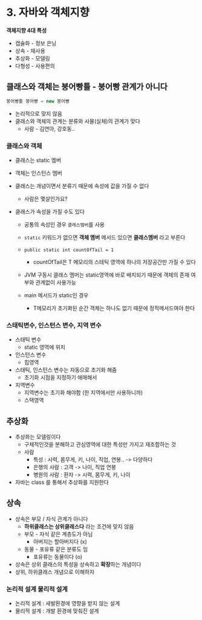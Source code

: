 # 3. 자바와 객체지향

**객체지향 4대 특성**
* 캡슐화 - 정보 은닝
* 상속 - 재사용
* 추상화 - 모델링
* 다형성 - 사용편의

## 클래스와 객체는 붕어빵틀 - 붕어빵 관계가 아니다

```Java
붕어빵틀 붕어빵 = new 붕어빵
```
* 논리적으로 맞지 않음
* 클래스와 객체의 관계는 분류와 사물(실체)의 관계가 맞다
  * 사람 - 김연아, 강호동..

### 클래스와 객체
* 클래스는 static 멤버 
* 객체는 인스턴스 멤버
* 클래스는 개념이면서 분류기 때문에 속성에 값을 가질 수 없다
  * 사람은 몇살인가요?


* 클래스가 속성을 가질 수도 있다
  * 공통의 속성인 경우 `클래스멤버`를 사용
  * `static` 키워드가 없으면 **객체 멤버** 메서드 있으면 **클래스멤버** 라고 부른다
  * `public static int countOfTail = 1`
    * countOfTail은 T 메모리의 스테틱 영역에 하나의 저장공간만 가질 수 있다
  * JVM 구동시 클래스 멤머는 static영역에 바로 배치되기 때문에 객체의 존재 여부와 관계없이 사용가능 
    
  * main 메서드가 static인 경우
    * T메모리가 초기화된 순간 객체는 하나도 없기 때문에 정적메서드여야 한다

### 스태틱변수, 인스턴스 변수, 지역 변수
* 스태틱 변수
  * static 영역에 위치
* 인스턴스 변수
  * 힙영역
* 스태틱, 인스턴스 변수는 자동으로 초기화 해줌
  * 초기화 시점을 지정하기 애매해서
* 지역변수
  * 지역변수는 초기화 해야함 (한 지역에서만 사용하니까)
  * 스택영역


## 추상화 
* 추상화는 모델링이다
  * 구체적인것을 분해하고 관심영역에 대한 특성만 가지고 재조합하는 것
  * 사람
    * 특성 : 시력, 몸무게, 키, 나이, 직업, 연봉.. -> 다양하다
    * 은행의 사람 : 고객 -> 나이, 직업 연봉
    * 병원의 사람 : 환자 -> 시력, 몸무게, 키, 나이
* 자바는 class 를 통해서 추상화를 지원한다


## 상속
* 상속은 부모 / 자식 관계가 아니다
  * **하위클래스는 상위클래스다** 라는 조건에 맞지 않음 
  * 부모 - 자식 같은 계층도가 아님
    * 아버지는 할아버지다 (x)
  * 동물 - 포유류 같은 분류도 임
    * 포유류는 동물이다 (o)
* 상속은 상위 클래스의 특성을 상속하고 **확장**하는 개념이다
* 상위, 하위클래스 개념으로 이해하자


### 논리적 설계 물리적 설계
* 논리적 설계 : 새발환경에 영향을 받지 않는 설계
* 물리적 설계 : 개발 환경에 맞춰진 설계

